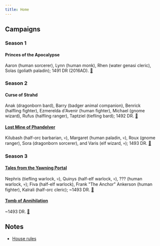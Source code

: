 ```yaml
---
title: Home
---
```


## Campaigns

### Season 1

#### Princes of the Apocalypse

Aaron (human sorcerer), Lynn (human monk), Rhen (water genasi cleric), Solas (goliath paladin); 1491 DR (2016AD). [🎲](/ "Sam, 2016-2017")

### Season 2

#### Curse of Strahd

Anak (dragonborn bard), Barry (badger animal companion), Benrick (halfling fighter), Ezmerelda d'Avenir (human fighter), Michael (gnome wizard), Rufus (halfling ranger), Taptziel (tiefling bard); 1492 DR. [🎲](/ "Sam, April 2017 to May 2018")

#### [Lost Mine of Phandelver][lmop]

Kilubash (half-orc barbarian, 💀), Margaret (human paladin, 💀), Roux (gnome ranger), Sora (dragonborn sorcerer), and Varis (elf wizard, 💀); 1493 DR. [🎲](/ "Sam, March 2018 to May 2018")

### Season 3

#### [Tales from the Yawning Portal][tftyp]

Nephris (tiefling warlock, 💀), Quinys (half-elf warlock, 💀), ??? (human warlock, 💀); Fiva (half-elf warlock), Frank "The Anchor" Ankerson (human fighter), Kalrali (half-orc cleric); ~1493 DR. [🎲](/ "Sam, July 2018")

#### [Tomb of Annihilation][toa]

~1493 DR. [🎲](/ "Sam Clements, 2018")

## Notes

* [House rules][house-rules]

[lmop]: lost-mine-of-phandelver.md
[toa]: tomb-of-annihilation.md
[tftyp]: tales-from-the-yawning-portal.md
[house-rules]: house-rules.md
